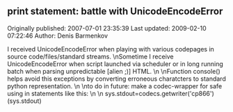 ## print statement: battle with UnicodeEncodeError 
Originally published: 2007-07-01 23:35:39 
Last updated: 2009-02-10 07:22:46 
Author: Denis Barmenkov 
 
I received UnicodeEncodeError when playing with various codepages in source code/files/standard streams.\nSometime I receive UnicodeEncodeError when script launched via scheduler or in long running batch when parsing unpredictable [alien ;)] HTML.\n\nFunction console() helps avoid this exceptions by converting erroneous charatcters to standard python representation.\n\nto do in future: make a codec-wrapper for safe using in statements like this:\n\n    sys.stdout=codecs.getwriter('cp866')(sys.stdout)